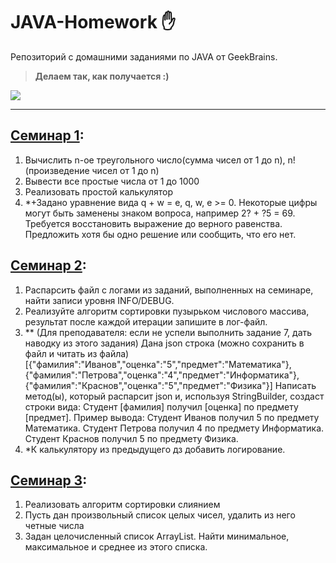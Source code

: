 # JAVA-Homework :raised_hand:
Репозиторий с домашними заданиями по JAVA от GeekBrains.
> **Делаем так, как получается :)**

![](https://cdn4.iconfinder.com/data/icons/ginger-cats/94/cat10-256.png)
--- ---
## [Семинар 1](https://github.com/AntonStrebkov/JAVA-Homework/tree/main/%D0%A1%D0%B5%D0%BC%D0%B8%D0%BD%D0%B0%D1%80%201):
1. Вычислить n-ое треугольного число(сумма чисел от 1 до n), n! (произведение чисел от 1 до n)
2. Вывести все простые числа от 1 до 1000
3. Реализовать простой калькулятор
4. *+Задано уравнение вида q + w = e, q, w, e >= 0. Некоторые цифры могут быть заменены знаком вопроса, например 2? + ?5 = 69. Требуется восстановить выражение до верного равенства. Предложить хотя бы одно решение или сообщить, что его нет.

## [Семинар 2](https://github.com/AntonStrebkov/JAVA-Homework/tree/main/%D0%A1%D0%B5%D0%BC%D0%B8%D0%BD%D0%B0%D1%80%202):
1. Распарсить файл с логами из заданий, выполненных на семинаре, найти записи уровня INFO/DEBUG.
2. Реализуйте алгоритм сортировки пузырьком числового массива, результат после каждой итерации запишите в лог-файл.
3. ** (Для преподавателя: если не успели выполнить задание 7, дать наводку из этого задания) Дана json строка (можно сохранить в файл и читать из файла) [{"фамилия":"Иванов","оценка":"5","предмет":"Математика"},{"фамилия":"Петрова","оценка":"4","предмет":"Информатика"},{"фамилия":"Краснов","оценка":"5","предмет":"Физика"}] Написать метод(ы), который распарсит json и, используя StringBuilder, создаст строки вида: Студент [фамилия] получил [оценка] по предмету [предмет]. Пример вывода: Студент Иванов получил 5 по предмету Математика. Студент Петрова получил 4 по предмету Информатика.
Студент Краснов получил 5 по предмету Физика.
4. *К калькулятору из предыдущего дз добавить логирование.

## [Семинар 3](https://github.com/AntonStrebkov/JAVA-Homework/tree/main/%D0%A1%D0%B5%D0%BC%D0%B8%D0%BD%D0%B0%D1%80%203):
1. Реализовать алгоритм сортировки слиянием
2. Пусть дан произвольный список целых чисел, удалить из него четные числа
3. Задан целочисленный список ArrayList. Найти минимальное, максимальное и среднее из этого списка.

